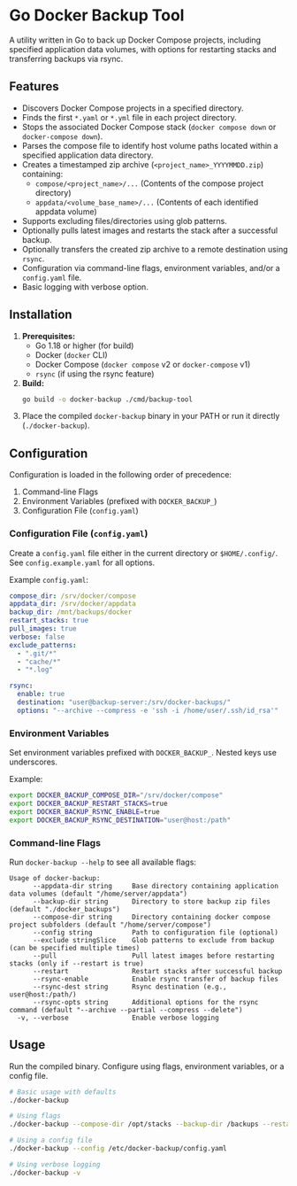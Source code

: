 # Go Docker Backup Tool

A utility written in Go to back up Docker Compose projects, including specified application data volumes, with options for restarting stacks and transferring backups via rsync.

## Features

*   Discovers Docker Compose projects in a specified directory.
*   Finds the first `*.yaml` or `*.yml` file in each project directory.
*   Stops the associated Docker Compose stack (`docker compose down` or `docker-compose down`).
*   Parses the compose file to identify host volume paths located within a specified application data directory.
*   Creates a timestamped zip archive (`<project_name>_YYYYMMDD.zip`) containing:
    *   `compose/<project_name>/...` (Contents of the compose project directory)
    *   `appdata/<volume_base_name>/...` (Contents of each identified appdata volume)
*   Supports excluding files/directories using glob patterns.
*   Optionally pulls latest images and restarts the stack after a successful backup.
*   Optionally transfers the created zip archive to a remote destination using `rsync`.
*   Configuration via command-line flags, environment variables, and/or a `config.yaml` file.
*   Basic logging with verbose option.

## Installation

1.  **Prerequisites:**
    *   Go 1.18 or higher (for build)
    *   Docker (`docker` CLI)
    *   Docker Compose (`docker compose` v2 or `docker-compose` v1)
    *   `rsync` (if using the rsync feature)
2.  **Build:**
    ```bash
    go build -o docker-backup ./cmd/backup-tool
    ```
3.  Place the compiled `docker-backup` binary in your PATH or run it directly (`./docker-backup`).

## Configuration

Configuration is loaded in the following order of precedence:

1.  Command-line Flags
2.  Environment Variables (prefixed with `DOCKER_BACKUP_`)
3.  Configuration File (`config.yaml`)

### Configuration File (`config.yaml`)

Create a `config.yaml` file either in the current directory or `$HOME/.config/`. See `config.example.yaml` for all options.

Example `config.yaml`:

```yaml
compose_dir: /srv/docker/compose
appdata_dir: /srv/docker/appdata
backup_dir: /mnt/backups/docker
restart_stacks: true
pull_images: true
verbose: false
exclude_patterns:
  - ".git/*"
  - "cache/*"
  - "*.log"

rsync:
  enable: true
  destination: "user@backup-server:/srv/docker-backups/"
  options: "--archive --compress -e 'ssh -i /home/user/.ssh/id_rsa'"
```

### Environment Variables

Set environment variables prefixed with `DOCKER_BACKUP_`. Nested keys use underscores.

Example:

```bash
export DOCKER_BACKUP_COMPOSE_DIR="/srv/docker/compose"
export DOCKER_BACKUP_RESTART_STACKS=true
export DOCKER_BACKUP_RSYNC_ENABLE=true
export DOCKER_BACKUP_RSYNC_DESTINATION="user@host:/path"
```

### Command-line Flags

Run `docker-backup --help` to see all available flags:

```text
Usage of docker-backup:
      --appdata-dir string     Base directory containing application data volumes (default "/home/server/appdata")
      --backup-dir string      Directory to store backup zip files (default "./docker_backups")
      --compose-dir string     Directory containing docker compose project subfolders (default "/home/server/compose")
      --config string          Path to configuration file (optional)
      --exclude stringSlice    Glob patterns to exclude from backup (can be specified multiple times)
      --pull                   Pull latest images before restarting stacks (only if --restart is true)
      --restart                Restart stacks after successful backup
      --rsync-enable           Enable rsync transfer of backup files
      --rsync-dest string      Rsync destination (e.g., user@host:/path/)
      --rsync-opts string      Additional options for the rsync command (default "--archive --partial --compress --delete")
  -v, --verbose                Enable verbose logging
```

## Usage

Run the compiled binary. Configure using flags, environment variables, or a config file.

```bash
# Basic usage with defaults
./docker-backup

# Using flags
./docker-backup --compose-dir /opt/stacks --backup-dir /backups --restart --rsync-enable --rsync-dest myuser@remote:/backups/

# Using a config file
./docker-backup --config /etc/docker-backup/config.yaml

# Using verbose logging
./docker-backup -v
``` 